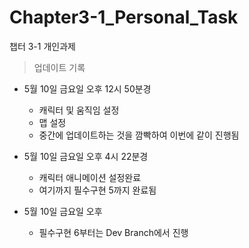 # Chapter3-1_Personal_Task
 챕터 3-1 개인과제
 
> 업데이트 기록
* 5월 10일 금요일 오후 12시 50분경
  - 캐릭터 및 움직임 설정
  - 맵 설정
  - 중간에 업데이트하는 것을 깜빡하여 이번에 같이 진행됨

* 5월 10일 금요일 오후 4시 22분경
  - 캐릭터 애니메이션 설정완료
  - 여기까지 필수구현 5까지 완료됨

* 5월 10일 금요일 오후
  - 필수구현 6부터는 Dev Branch에서 진행

